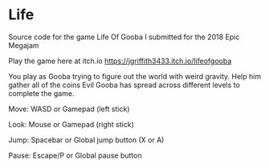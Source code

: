 # Life
Source code for the game Life Of Gooba I submitted for the 2018 Epic Megajam

Play the game here at itch.io
https://jgriffith3433.itch.io/lifeofgooba

You play as Gooba trying to figure out the world with weird gravity. Help him gather all of the coins Evil Gooba has spread across different levels to complete the game.

Move: WASD or Gamepad (left stick)

Look: Mouse or Gamepad (right stick)

Jump: Spacebar or Global jump button (X or A)

Pause: Escape/P or Global pause button
